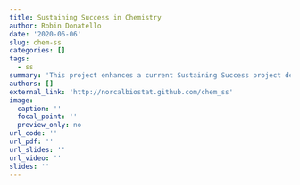 ```yaml
---
title: Sustaining Success in Chemistry
author: Robin Donatello
date: '2020-06-06'
slug: chem-ss
categories: []
tags:
  - ss
summary: 'This project enhances a current Sustaining Success project designed to improve student performance in Chemistry 111 (increased GPA, decrease DWF rate) by providing a deeper look at the characteristics of who takes this course, and who passes this course.'
authors: []
external_link: 'http://norcalbiostat.github.com/chem_ss'
image:
  caption: ''
  focal_point: ''
  preview_only: no
url_code: ''
url_pdf: ''
url_slides: ''
url_video: ''
slides: ''
---
```


